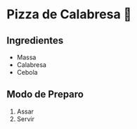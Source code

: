 # Pizza de Calabresa :pig:

## Ingredientes

- Massa
- Calabresa
- Cebola



## Modo de Preparo

1. Assar
2. Servir